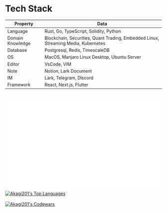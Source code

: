 # Tech Stack

| Property         	| Data                                                                               	|
|------------------	|------------------------------------------------------------------------------------	|
| Language         	| Rust, Go, TypeScript, Solidity, Python                                             	|
| Domain Knowledge 	| Blockchain, Securities, Quant Trading, Embedded Linux, Streaming Media, Kubernetes 	|
| Database         	| Postgresql, Redis, TimescaleDB                                                     	|
| OS               	| MacOS,  Manjaro Linux Desktop, Ubuntu Server                                       	|
| Editor           	| VsCode, VIM                                                                        	|
| Note             	| Notion, Lark Document                                                              	|
| IM               	| Lark, Telegram, Discord                                                            	|
| Framework        	| React, Next.js, Flutter                                                            	|

<br/>
  <a href="https://github.com/Akagi201"><img alt="Akagi201's Github Stats" src="https://raw.githubusercontent.com/jstrieb/github-stats/master/generated/overview.svg" /></a>
  <a href="https://github.com/Akagi201"><img alt="Akagi201's Top Languages" src="https://raw.githubusercontent.com/Akagi201/github-stats/master/generated/languages.svg" /></a>
<br/>

<br/>
  <a href="https://www.codewars.com/users/Akagi201"><img alt="Akagi201's Codewars" src="https://www.codewars.com/users/Akagi201/badges/large"></a>
<br/>